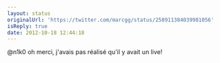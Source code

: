 ```yaml
---
layout: status
originalUrl: 'https://twitter.com/marcgg/status/258911384039981056'
isReply: true
date: 2012-10-18 12:44:18
---
```


@n1k0 oh merci, j'avais pas réalisé qu'il y avait un live!
